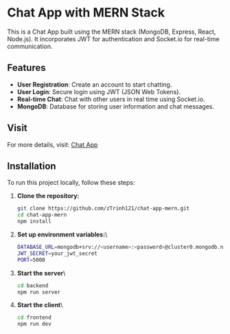 # Chat App with MERN Stack

This is a Chat App built using the MERN stack (MongoDB, Express, React, Node.js). It incorporates JWT for authentication and Socket.io for real-time communication.

## Features

- **User Registration**: Create an account to start chatting.
- **User Login**: Secure login using JWT (JSON Web Tokens).
- **Real-time Chat**: Chat with other users in real time using Socket.io.
- **MongoDB**: Database for storing user information and chat messages.

## Visit

For more details, visit: [Chat App](https://chat-app-mern-dv4w.onrender.com/)

## Installation

To run this project locally, follow these steps:

1. **Clone the repository:**
   ```bash
   git clone https://github.com/zTrinh121/chat-app-mern.git
   cd chat-app-mern
   npm install
   
2. **Set up environment variables:**\
    ```bash
    DATABASE_URL=mongodb+srv://<username>:<password>@cluster0.mongodb.net/myDatabase?retryWrites=true&w=majority
    JWT_SECRET=your_jwt_secret
    PORT=5000

3. **Start the server**\
     ```bash
     cd backend
     npm run server

4. **Start the client**\
     ```bash
     cd frontend
     npm run dev
